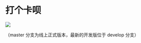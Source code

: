 # 打个卡呗

<!-- ![](https://s2.ax1x.com/2019/05/24/VFDoDI.jpg) -->

![](https://s2.ax1x.com/2019/05/26/VE1JmD.jpg)

（master 分支为线上正式版本，最新的开发版位于 develop 分支）